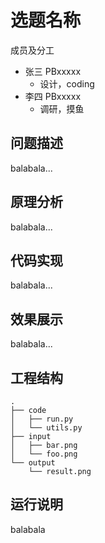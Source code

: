 # 选题名称

成员及分工
- 张三 PBxxxxx
  - 设计，coding
- 李四 PBxxxxx
  - 调研，摸鱼


## 问题描述

balabala...

## 原理分析

balabala...

## 代码实现

balabala...

## 效果展示

balabala...

## 工程结构

```text
.
├── code
│   ├── run.py
│   └── utils.py
├── input
│   ├── bar.png
│   └── foo.png
└── output
    └── result.png
```

## 运行说明

balabala

